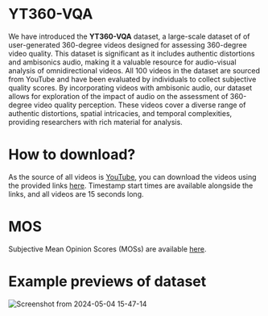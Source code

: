 # YT360-VQA


We have introduced the **YT360-VQA** dataset, a large-scale dataset of of user-generated 360-degree videos designed for assessing 360-degree video quality. This dataset is significant as it includes authentic distortions and ambisonics audio, making it a valuable resource for audio-visual analysis of omnidirectional videos. All 100 videos in the dataset are sourced from YouTube and have been evaluated by individuals to collect subjective quality scores. By incorporating videos with ambisonic audio, our dataset allows for exploration of the impact of audio on the assessment of 360-degree video quality perception. These videos cover a diverse range of authentic distortions, spatial intricacies, and temporal complexities, providing researchers with rich material for analysis.


# How to download?


As the source of all videos is [YouTube](), you can download the videos using the provided links [here](). Timestamp start times are available alongside the links, and all videos are 15 seconds long.


# MOS


Subjective Mean Opinion Scores (MOSs) are available [here]().


# Example previews of dataset

![Screenshot from 2024-05-04 15-47-14](https://github.com/Nafiseh-Tofighi/YT360-VQA/assets/93584303/71864448-7672-4e1c-a3f8-ff9824bcf36e)
